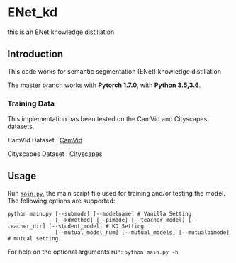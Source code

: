 # ENet_kd
this is an ENet knowledge distillation

## Introduction
This code works for semantic segmentation (ENet) knowledge distillation 

The master branch works with **Pytorch 1.7.0**, with **Python 3.5,3.6**.

### Training Data

This implementation has been tested on the CamVid and Cityscapes datasets.

CamVid Dataset : [CamVid](http://mi.eng.cam.ac.uk/research/projects/VideoRec/CamVid/)

Cityscapes Dataset : [Cityscapes](https://www.cityscapes-dataset.com/)

## Usage

Run [``main.py``](https://github.com/w11m/03_ENet_kd/blob/master/main.py), the main script file used for training and/or testing the model. The following options are supported:

```
python main.py [--submode] [--modelname] # Vanilla Setting
               [--kdmethod] [--pimode] [--teacher_model] [--teacher_dir] [--student_model] # KD Setting
               [--mutual_model_num] [--mutual_models] [--mutualpimode] # mutual setting 
```

For help on the optional arguments run: ``python main.py -h``